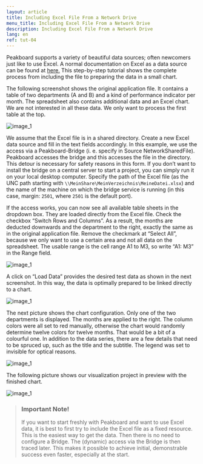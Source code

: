 ```yaml
---
layout: article
title: Including Excel File From a Network Drive
menu_title: Including Excel File From a Network Drive
description: Including Excel File From a Network Drive
lang: en
ref: tut-04
---
```

Peakboard supports a variety of beautiful data sources; often newcomers just like to use Excel. A normal documentation on Excel as a data source can be found at [here.](/data_sources/13-en-excel.html) This step-by-step tutorial shows the complete process from including the file to preparing the data in a small chart.

The following screenshot shows the original application file. It contains a table of two departments (A and B) and a kind of performance indicator per month. The spreadsheet also contains additional data and an Excel chart. We are not interested in all these data. We only want to process the first table at the top.

![image_1](/assets/images/Tutorial/Excel/TutorialExcel_01.png)

We assume that the Excel file is in a shared directory. Create a new Excel data source and fill in the text fields accordingly. In this example, we use the access via a Peakboard-Bridge (i. e. specify in Source NetworkSharedFile). Peakboard accesses the bridge and this accesses the file in the directory. This detour is necessary for safety reasons in this form. If you don’t want to install the bridge on a central server to start a project, you can simply run it on your local desktop computer. Specify the path of the Excel file (as the UNC path starting with `\\MeinShare\MeinVerzeichnis\MeineDatei.xlsx`) and the name of the machine on which the bridge service is running (in this case, margin: `2501`, where `2501` is the default port).

If the access works, you can now see all available table sheets in the dropdown box. They are loaded directly from the Excel file. Check the checkbox “Switch Rows and Columns”. As a result, the months are deducted downwards and the department to the right, exactly the same as in the original application file. Remove the checkmark at “Select All”, because we only want to use a certain area and not all data on the spreadsheet. The usable range is the cell range A1 to M3, so write “A1: M3” in the Range field.

![image_1](/assets/images/Tutorial/Excel/TutorialExcel_02.png)

A click on “Load Data” provides the desired test data as shown in the next screenshot. In this way, the data is optimally prepared to be linked directly to a chart.

![image_1](/assets/images/Tutorial/Excel/TutorialExcel_03.png)

The next picture shows the chart configuration. Only one of the two departments is displayed. The months are applied to the right. The column colors were all set to red manually, otherwise the chart would randomly determine twelve colors for twelve months. That would be a bit of a colourful one. In addition to the data series, there are a few details that need to be spruced up, such as the title and the subtitle. The legend was set to invisible for optical reasons.

![image_1](/assets/images/Tutorial/Excel/TutorialExcel_04.png)

The following picture shows our visualization project in preview with the finished chart.

![image_1](/assets/images/Tutorial/Excel/TutorialExcel_05.png)

> ### Important Note!
>
>If you want to start freshly with Peakboard and want to use Excel data, it is best to first try to include the Excel file as a fixed resource. This is the easiest way to get the data. Then there is no need to  configure a Bridge. The (dynamic) access via the Bridge is then traced later. This makes it possible to achieve initial, demonstrable success even faster, especially at the start.
